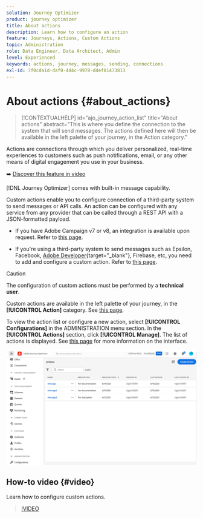 ```yaml
---
solution: Journey Optimizer
product: journey optimizer
title: About actions
description: Learn how to configure an action
feature: Journeys, Actions, Custom Actions
topic: Administration
role: Data Engineer, Data Architect, Admin
level: Experienced
keywords: actions, journey, messages, sending, connections
exl-id: 7f0cda1d-daf0-4d4c-9978-ddef81473813
---
```

# About actions {#about_actions}

>[!CONTEXTUALHELP]
>id="ajo_journey_action_list"
>title="About actions"
>abstract="This is where you define the connection to the system that will send messages. The actions defined here will then be available in the left palette of your journey, in the Action category."

Actions are connections through which you deliver personalized, real-time experiences to customers such as push notifications, email, or any other means of digital engagement you use in your business.

➡️ [Discover this feature in video](#video)

[!DNL Journey Optimizer] comes with built-in message capability.

Custom actions enable you to configure connection of a third-party system to send messages or API calls. An action can be configured with any service from any provider that can be called through a REST API with a JSON-formatted payload.

* If you have Adobe Campaign v7 or v8, an integration is available upon request. Refer to [this page](../action/acc-action.md).

* If you're using a third-party system to send messages such as Epsilon, Facebook, [Adobe Developer](https://developer.adobe.com){target="_blank"}, Firebase, etc, you need to add and configure a custom action. Refer to [this page](../action/about-custom-action-configuration.md).

>[!CAUTION]
>
>The configuration of custom actions must be performed by a **technical user**.

Custom actions are available in the left palette of your journey, in the **[!UICONTROL Action]** category. See [this page](../building-journeys/about-journey-activities.md#action-activities).

To view the action list or configure a new action, select **[!UICONTROL Configurations]** in the ADMINISTRATION menu section. In the  **[!UICONTROL Actions]** section, click **[!UICONTROL Manage]**. The list of actions is displayed. See [this page](../start/user-interface.md) for more information on the interface.

![](assets/custom1.png)

## How-to video {#video}

Learn how to configure custom actions.

>[!VIDEO](https://video.tv.adobe.com/v/3428396?quality=12)
